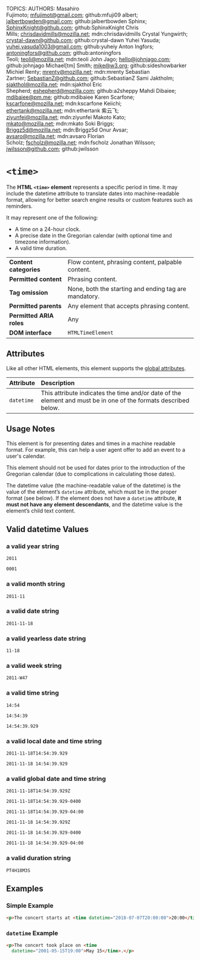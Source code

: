 TOPICS: <time>
AUTHORS: Masahiro Fujimoto; mfujimot@gmail.com; github:mfuji09
         albert; jalbertbowden@gmail.com; github:jalbertbowden
         Sphinx; SphinxKnight@github.com; github:SphinxKnight
         Chris Mills; chrisdavidmills@mozilla.net; mdn:chrisdavidmills
         Crystal Yungwirth; crystal-dawn@github.com; github:crystal-dawn
         Yuhei Yasuda; yuhei.yasuda1003@gmail.com; github:yuheiy
         Anton Ingfors; antoningfors@github.com; github:antoningfors
         Teoli; teoli@mozilla.net; mdn:teoli
         John Jago; hello@johnjago.com; github:johnjago
         Michael[tm] Smith; mike@w3.org; github:sideshowbarker
         Michiel Renty; mrenty@mozilla.net; mdn:mrenty
         Sebastian Zartner; SebastianZ@github.com; github:SebastianZ
         Sami Jaktholm; sjakthol@mozilla.net; mdn:sjakthol
         Eric Shepherd; eshepherd@mozilla.com; github:a2sheppy
         Mahdi Dibaiee; mdibaiee@pm.me; github:mdibaiee
         Karen Scarfone; kscarfone@mozilla.net; mdn:kscarfone
         Keiichi; ethertank@mozilla.net; mdn:ethertank
         紫云飞; ziyunfei@mozilla.net; mdn:ziyunfei
         Makoto Kato; mkato@mozilla.net; mdn:mkato
         Soki Briggs; Briggz5d@mozilla.net; mdn:Briggz5d
         Onur Avsar; avsaro@mozilla.net; mdn:avsaro
         Florian Scholz; fscholz@mozilla.net; mdn:fscholz
         Jonathan Wilsson; jwilsson@github.com; github:jwilsson

# `<time>`

The **HTML `<time>` element** represents a specific period in time. It may include the datetime
attribute to translate dates into machine-readable format, allowing for better search engine results
or custom features such as reminders.

It may represent one of the following:

- A time on a 24-hour clock.
- A precise date in the Gregorian calendar (with optional time and timezone information).
- A valid time duration.

|  |  |
| :-- | :-- |
| **Content categories** | Flow content, phrasing content, palpable content.|
| **Permitted content** | Phrasing content.|
| **Tag omission** | None, both the starting and ending tag are mandatory.|
| **Permitted parents** | Any element that accepts phrasing content.|
| **Permitted ARIA roles** | Any |
| **DOM interface** | `HTMLTimeElement` |

## Attributes

Like all other HTML elements, this element supports the [global attributes](https://wiki.developer.mozilla.org/en-US/docs/HTML/Global_attributes).

| Attribute | Description |
| :-- | :-- |
| `datetime` | This attribute indicates the time and/or date of the element and must be in one of the formats described below.

## Usage Notes

This element is for presenting dates and times in a machine readable format. For example, this can
help a user agent offer to add an event to a user's calendar.

This element should not be used for dates prior to the introduction of the Gregorian calendar
(due to complications in calculating those dates).

The datetime value (the machine-readable value of the datetime) is the value of the element’s
`datetime` attribute, which must be in the proper format (see below). If the element does not have
a `datetime` attribute, **it must not have any element descendants**, and the datetime value is the
element’s child text content.

## Valid datetime Values

### a valid year string

`2011`

`0001`

### a valid month string

`2011-11`

### a valid date string

`2011-11-18`

### a valid yearless date string

`11-18`

### a valid week string

`2011-W47`

### a valid time string

`14:54`

`14:54:39`

`14:54:39.929`

### a valid local date and time string

`2011-11-18T14:54:39.929`

`2011-11-18 14:54:39.929`

### a valid global date and time string

`2011-11-18T14:54:39.929Z`

`2011-11-18T14:54:39.929-0400`

`2011-11-18T14:54:39.929-04:00`

`2011-11-18 14:54:39.929Z`

`2011-11-18 14:54:39.929-0400`

`2011-11-18 14:54:39.929-04:00`

### a valid duration string

`PT4H18M3S`

## Examples

### Simple Example

```html
<p>The concert starts at <time datetime="2018-07-07T20:00:00">20:00</time>.</p>
```

### `datetime` Example

```html
<p>The concert took place on <time
  datetime="2001-05-15T19:00">May 15</time>.</p>
```
